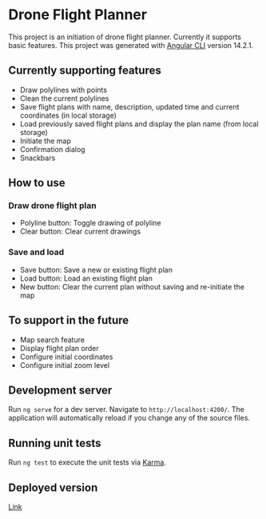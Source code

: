 # Drone Flight Planner

This project is an initiation of drone flight planner. Currently it supports basic features.
This project was generated with [Angular CLI](https://github.com/angular/angular-cli) version 14.2.1.

## Currently supporting features
- Draw polylines with points 
- Clean the current polylines 
- Save flight plans with name, description, updated time and current coordinates (in local storage)
- Load previously saved flight plans and display the plan name (from local storage)
- Initiate the map
- Confirmation dialog 
- Snackbars

## How to use
### Draw drone flight plan 
- Polyline button: Toggle drawing of polyline
- Clear button: Clear current drawings

### Save and load
- Save button: Save a new or existing flight plan 
- Load button: Load an existing flight plan
- New button: Clear the current plan without saving and re-initiate the map

## To support in the future
- Map search feature
- Display flight plan order
- Configure initial coordinates
- Configure initial zoom level


## Development server

Run `ng serve` for a dev server. Navigate to `http://localhost:4200/`. The application will automatically reload if you change any of the source files.

## Running unit tests

Run `ng test` to execute the unit tests via [Karma](https://karma-runner.github.io).

## Deployed version

[Link](https://shinjjo.github.io/drone-flight-planner)

